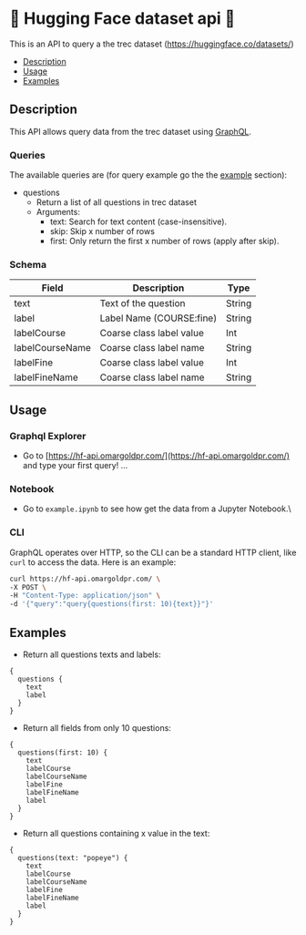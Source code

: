 # 🤗 Hugging Face dataset api 🤗

This is an API to query a the trec dataset (https://huggingface.co/datasets/)

* [Description](#description)
* [Usage](#usage)
* [Examples](#example)


## Description
This API allows query data from the trec dataset using [GraphQL](https://graphql.org/learn/).

### Queries
The available queries are (for query example go the the [example](#example) section):
- questions
  - Return a list of all questions in trec dataset
  - Arguments:
    - text: Search for text content (case-insensitive).
    - skip: Skip x number of rows
    - first: Only return the first x number of rows (apply after skip).

### Schema

|       Field     |        Description       |  Type  |
| --------------- | ------------------------ | ------ |
| text            | Text of the question     | String |
| label           | Label Name (COURSE:fine) | String |
| labelCourse     | Coarse class label value | Int    |
| labelCourseName | Coarse class label name  | String |
| labelFine       | Coarse class label value | Int    |
| labelFineName   | Coarse class label name  | String |


## Usage
### Graphql Explorer
- Go to [https://hf-api.omargoldpr.com/](https://hf-api.omargoldpr.com/) and type your first query!
...
### Notebook
- Go to `example.ipynb` to see how get the data from a Jupyter Notebook.\
### CLI
GraphQL operates over HTTP, so the CLI can be a standard HTTP client, like ```curl``` to access the data.
Here is an example:
```bash
curl https://hf-api.omargoldpr.com/ \
-X POST \
-H "Content-Type: application/json" \
-d '{"query":"query{questions(first: 10){text}}"}'
```


## Examples
- Return all questions texts and labels:
```
{
  questions {
    text
    label
  }
}
```

- Return all fields from only 10 questions:
```
{
  questions(first: 10) {
    text
    labelCourse
    labelCourseName
    labelFine
    labelFineName
    label
  }
}
```

- Return all questions containing x value in the text:
```
{
  questions(text: "popeye") {
    text
    labelCourse
    labelCourseName
    labelFine
    labelFineName
    label
  }
}
```